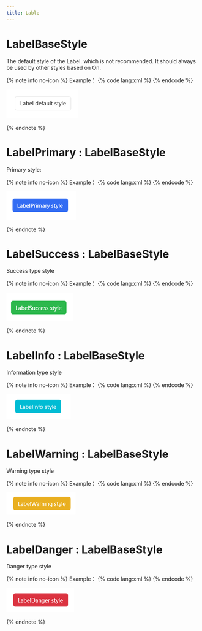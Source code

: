 ```yaml
---
title: Lable
---
```


# LabelBaseStyle

The default style of the Label. which is not recommended. It should always be used by other styles based on On.

{% note info no-icon %}
Example：
{% code lang:xml %}
    <Label Content="Label default style" Margin="10"/>
{% endcode %}

![Label.BaseStyle](https://raw.githubusercontent.com/HandyOrg/HandyOrgResource/master/HandyControl/Doc/native_controls/Label.BaseStyle.png)

{% endnote %}

# LabelPrimary : LabelBaseStyle

Primary style:

{% note info no-icon %}
Example：
{% code lang:xml %}
    <Label Content="LabelPrimary style" Margin="10" Style="{DynamicResource LabelPrimary}"/>
{% endcode %}

![Label.PrimaryStyle](https://raw.githubusercontent.com/HandyOrg/HandyOrgResource/master/HandyControl/Doc/native_controls/Label.PrimaryStyle.png)

{% endnote %}

# LabelSuccess : LabelBaseStyle

Success type style

{% note info no-icon %}
Example：
{% code lang:xml %}
    <Label Content="LabelSuccess style" Margin="10" Style="{DynamicResource LabelSuccess}"/>
{% endcode %}

![Label.SuccessStyle](https://raw.githubusercontent.com/HandyOrg/HandyOrgResource/master/HandyControl/Doc/native_controls/Label.SuccessStyle.png)

{% endnote %}

# LabelInfo : LabelBaseStyle

Information type style

{% note info no-icon %}
Example：
{% code lang:xml %}
    <Label Content="LabelInfo style" Margin="10" Style="{DynamicResource LabelInfo}"/>
{% endcode %}

![Label.InfoStyle](https://raw.githubusercontent.com/HandyOrg/HandyOrgResource/master/HandyControl/Doc/native_controls/Label.InfoStyle.png)

{% endnote %}

# LabelWarning : LabelBaseStyle

Warning type style 

{% note info no-icon %}
Example：
{% code lang:xml %}
    <Label Content="LabelWarning style" Margin="10" Style="{DynamicResource LabelWarning}"/>
{% endcode %}

![Label.WarningStyle](https://raw.githubusercontent.com/HandyOrg/HandyOrgResource/master/HandyControl/Doc/native_controls/Label.WarningStyle.png)

{% endnote %}

# LabelDanger : LabelBaseStyle

Danger type style 

{% note info no-icon %}
Example：
{% code lang:xml %}
    <Label Content="LabelDanger style" Margin="10" Style="{DynamicResource LabelDanger}"/>
{% endcode %}

![Label.DangerStyle](https://raw.githubusercontent.com/HandyOrg/HandyOrgResource/master/HandyControl/Doc/native_controls/Label.DangerStyle.png)

{% endnote %}